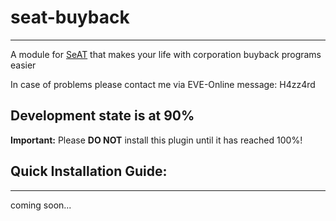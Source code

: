 # seat-buyback
___
A module for [SeAT](https://github.com/eveseat/seat) that makes your life with corporation buyback programs easier

In case of problems please contact me via EVE-Online message: H4zz4rd

## Development state is at 90%
**Important:** Please **DO NOT** install this plugin until it has reached 100%!

## Quick Installation Guide:
___
coming soon...

